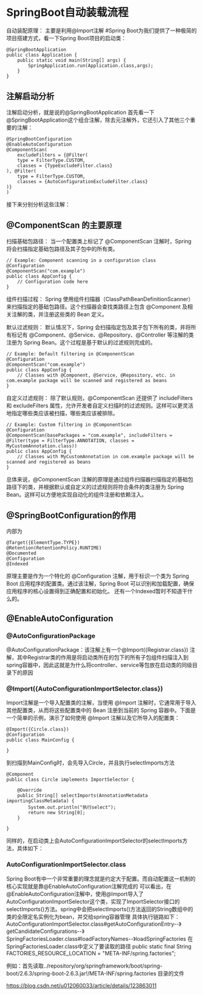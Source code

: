 # SpringBoot自动装载流程


自动装配原理：
主要是利用@Import注解
#Spring Boot为我们提供了一种极简的项目搭建方式，看一下Spring Boot项目的启动类：

```
@SpringBootApplication
public class Application {
    public static void main(String[] args) {
        SpringApplication.run(Application.class,args);
    }
}
```
## 注解启动分析
注解启动分析，就是说的@SpringBootApplication
首先看一下@SpringBootApplication这个组合注解，除去元注解外，它还引入了其他三个重要的注解：
```
@SpringBootConfiguration
@EnableAutoConfiguration
@ComponentScan(
    excludeFilters = {@Filter(
    type = FilterType.CUSTOM,
    classes = {TypeExcludeFilter.class}
), @Filter(
    type = FilterType.CUSTOM,
    classes = {AutoConfigurationExcludeFilter.class}
)}
)
```
接下来分别分析这些注解：

## @ComponentScan 的主要原理

扫描基础包路径： 当一个配置类上标记了 @ComponentScan 注解时，Spring 将会扫描指定基础包路径及其子包中的所有类。
```
// Example: Component scanning in a configuration class
@Configuration
@ComponentScan("com.example")
public class AppConfig {
    // Configuration code here
}

```
组件扫描过程： Spring 使用组件扫描器（ClassPathBeanDefinitionScanner）来扫描指定的基础包路径。这个扫描器会查找类路径上包含 @Component 及相关注解的类，并注册这些类的 Bean 定义。

默认过滤规则： 默认情况下，Spring 会扫描指定包及其子包下所有的类，并将所有标记有 @Component、@Service、@Repository、@Controller 等注解的类注册为 Spring Bean。这个过程是基于默认的过滤规则完成的。
```
// Example: Default filtering in @ComponentScan
@Configuration
@ComponentScan("com.example")
public class AppConfig {
    // Classes with @Component, @Service, @Repository, etc. in com.example package will be scanned and registered as beans
}

```
自定义过滤规则： 除了默认规则，@ComponentScan 还提供了 includeFilters 和 excludeFilters 属性，允许开发者自定义扫描时的过滤规则。这样可以更灵活地指定哪些类应该被扫描，哪些类应该被排除。
```
// Example: Custom filtering in @ComponentScan
@Configuration
@ComponentScan(basePackages = "com.example", includeFilters = @Filter(type = FilterType.ANNOTATION, classes = MyCustomAnnotation.class))
public class AppConfig {
    // Classes with MyCustomAnnotation in com.example package will be scanned and registered as beans
}
```
总体来说，@ComponentScan 注解的原理是通过组件扫描器扫描指定的基础包路径下的类，并根据默认或自定义的过滤规则将符合条件的类注册为 Spring Bean。这样可以方便地实现自动化的组件注册和依赖注入。
## @SpringBootConfiguration的作用
内部为
```
@Target({ElementType.TYPE})
@Retention(RetentionPolicy.RUNTIME)
@Documented
@Configuration
@Indexed
```
原理主要是作为一个特化的 @Configuration 注解，用于标识一个类为 Spring Boot 应用程序的配置类。通过该注解，Spring Boot 可以识别和加载配置，确保应用程序的核心设置得到正确配置和初始化。
还有一个Indexed暂时不知道干什么的。

## @EnableAutoConfiguration
### @AutoConfigurationPackage
@AutoConfigurationPackage：该注解上有一个@Import({Registrar.class}) 注解，其中Registrar类的作用是将启动类所在的包下的所有子包组件扫描注入到spring容器中，因此这就是为什么将controller、service等包放在启动类的同级目录下的原因


### @Import({AutoConfigurationImportSelector.class})
Import注解是一个导入配置类的注解，当使用 @Import 注解时，它通常用于导入其他配置类，从而将这些配置类中的 Bean 注册到当前的 Spring 容器中。下面是一个简单的示例，演示了如何使用 @Import 注解以及它所导入的配置类：
```
@Import({Circle.class})
@Configuration
public class MainConfig {

}
```
到扫描到MainConfig时，会先导入Circle，并且执行selectImports方法

```
@Component
public class Circle implements ImportSelector {

    @Override
    public String[] selectImports(AnnotationMetadata importingClassMetadata) {
        System.out.println("执行select");
        return new String[0];
    }

}
```
同样的，在启动类上会AutoConfigurationImportSelector的selectImports方法，具体如下：

### AutoConfigurationImportSelector.class
Spring Boot有中一个非常重要的理念就是约定大于配置。而自动配置这一机制的核心实现就是靠@EnableAutoConfiguration注解完成的
可以看出，在@EnableAutoConfiguration注解中，使用@Import导入了AutoConfigurationImportSelector这个类，实现了ImportSelector接口的selectImports()方法。spring中会把selectImports()方法返回的String数组中的类的全限定名实例化为bean，并交给spring容器管理
具体执行链路如下：
AutoConfigurationImportSelector.class#getAutoConfigurationEntry--》getCandidateConfigurations--》SpringFactoriesLoader.class#loadFactoryNames--》loadSpringFactories
在SpringFactoriesLoader.class中定义了要读取的路径
public static final String FACTORIES_RESOURCE_LOCATION = "META-INF/spring.factories";

例如：首先读取../repository/org/springframework/boot/spring-boot/2.6.3/spring-boot-2.6.3.jar!/META-INF/spring.factories 目录的文件


https://blog.csdn.net/u012060033/article/details/123863011
